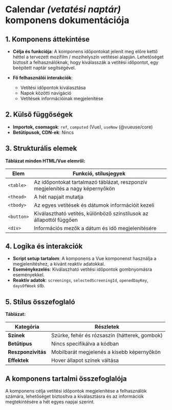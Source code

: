 # **Calendar *(vetatési naptár)* komponens dokumentációja**

## **1. Komponens áttekintése**
- **Célja és funkciója**: A komponens időpontokat jelenít meg előre kettő héttel a tervezett mozifilm / mozihelyszín vetítései alapján. Lehetőséget biztosít a felhasználóknak, hogy kiválasszák a vetítési időpontot, egy beépített naptár segítségével.

- **Fő felhasználói interakciók**:
  - Vetítési időpontok kiválasztása
  - Napok közötti navigáció
  - Vetítések információinak megjelenítése

## **2. Külső függőségek**
- **Importok, csomagok**: `ref`, `computed` (Vue), `useNow` (@vueuse/core)
- **Betűtípusok, CDN-ek**: Nincs

## **3. Strukturális elemek**
**Táblázat minden HTML/Vue elemről:**

| **Elem**   | **Funkció, stílusjegyek**                                                      |
| ---------- | ------------------------------------------------------------------------------ |
| `<table>`  | Az időpontokat tartalmazó táblázat, reszponzív megjelenítés a nagy képernyőkön |
| `<thead>`  | A hét napjait mutatja                                                          |
| `<tbody>`  | Az egyes vetítések és dátumok információit kezeli                              |
| `<button>` | Kiválasztható vetítés, különböző színstílusok az állapottól függően            |
| `<div>`    | Információs mezők a dátum és idő megjelenítésére                               |

## **4. Logika és interakciók**
- **Script setup tartalom**: A komponens a Vue komponenst használja a megjelenítéshez, a kívánt reaktív adatokkal.
- **Eseménykezelés**: Kiválaszható vetítési időpontok gombnyomásra eseményekkel.
- **Reaktív adatok**: `screenings`, `selectedScreeningId`, `openedDayKey`, `daysOfWeek` stb.

## **5. Stílus összefoglaló**
**Táblázat:**

| **Kategória**      | **Részletek**                                 |
| ------------------ | --------------------------------------------- |
| **Színek**         | Szürke, fehér és rózsaszín (hátterek, gombok) |
| **Betűtípus**      | Nincs specifikálva a kódban                   |
| **Reszponzivitás** | Mobilbarát megjelenés a kisebb képernyőkön    |
| **Effektek**       | Hover állapot színek váltása                  |

## **A komponens tartalmi összefoglalója**
A komponens célja vetítési időpontok megjelenítése a felhasználók számára, lehetőséget biztosítva a kiválasztásra és az információk megtekintésére a hét egyes napjai szerint.
